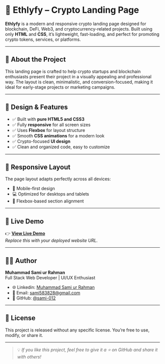 # 🚀 Ethlyfy – Crypto Landing Page

**Ethlyfy** is a modern and responsive crypto landing page designed for blockchain, DeFi, Web3, and cryptocurrency-related projects. Built using only **HTML** and **CSS**, it’s lightweight, fast-loading, and perfect for promoting crypto tokens, services, or platforms.

---

## 🌟 About the Project

This landing page is crafted to help crypto startups and blockchain enthusiasts present their project in a visually appealing and professional way. The layout is clean, minimalistic, and conversion-focused, making it ideal for early-stage projects or marketing campaigns.

---

## 🎨 Design & Features

- ✅ Built with **pure HTML5 and CSS3**
- ✅ Fully **responsive** for all screen sizes
- ✅ Uses **Flexbox** for layout structure
- ✅ Smooth **CSS animations** for a modern look
- ✅ Crypto-focused **UI design**
- ✅ Clean and organized code, easy to customize

---

## 📱 Responsive Layout

The page layout adapts perfectly across all devices:
- 📱 Mobile-first design
- 💻 Optimized for desktops and tablets
- 🧩 Flexbox-based section alignment

---

## 🔗 Live Demo

👉 **[View Live Demo](https://sami-012.github.io/Ethlyfy-Landing-Page/)**  
_Replace this with your deployed website URL._

---

## 👨‍💻 Author

**Muhammad Sami ur Rahman**  
Full Stack Web Developer | UI/UX Enthusiast

- 🌐 Linkedin: [Muhammad Sami ur Rahman](https://www.linkedin.com/in/sami-ur-rahman-developer/)  
- 📧 Email: sami583828@gmail.com  
- 🐙 GitHub: [@sami-012](https://github.com/sami-012)

---

## 📄 License

This project is released without any specific license. You’re free to use, modify, or share it.

---

> 💡 _If you like this project, feel free to give it a ⭐ on GitHub and share it with others!_
